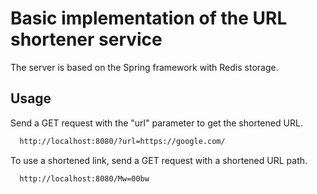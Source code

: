 
# Basic implementation of the URL shortener service

The server is based on the Spring framework with Redis storage.



## Usage

Send a GET request with the "url" parameter to get the shortened URL.
```bash
  http://localhost:8080/?url=https://google.com/
```

To use a shortened link, send a GET request with a shortened URL path.

```bash
  http://localhost:8080/Mw=00bw
```
